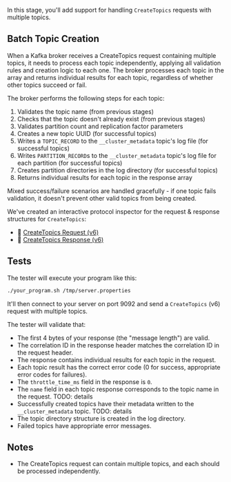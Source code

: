 In this stage, you'll add support for handling `CreateTopics` requests with multiple topics.

## Batch Topic Creation

When a Kafka broker receives a CreateTopics request containing multiple topics, it needs to process each topic independently, applying all validation rules and creation logic to each one. The broker processes each topic in the array and returns individual results for each topic, regardless of whether other topics succeed or fail.

The broker performs the following steps for each topic:
1. Validates the topic name (from previous stages)
2. Checks that the topic doesn't already exist (from previous stages)
3. Validates partition count and replication factor parameters
4. Creates a new topic UUID (for successful topics)
5. Writes a `TOPIC_RECORD` to the `__cluster_metadata` topic's log file (for successful topics)
6. Writes `PARTITION_RECORD`s to the `__cluster_metadata` topic's log file for each partition (for successful topics)
7. Creates partition directories in the log directory (for successful topics)
8. Returns individual results for each topic in the response array

Mixed success/failure scenarios are handled gracefully - if one topic fails validation, it doesn't prevent other valid topics from being created.

We've created an interactive protocol inspector for the request & response structures for `CreateTopics`:

- 🔎 [CreateTopics Request (v6)](https://binspec.org/kafka-createtopics-request-v6)
- 🔎 [CreateTopics Response (v6)](https://binspec.org/kafka-createtopics-response-v6)

## Tests

The tester will execute your program like this:

```bash
./your_program.sh /tmp/server.properties
```

It'll then connect to your server on port 9092 and send a `CreateTopics` (v6) request with multiple topics.

The tester will validate that:

- The first 4 bytes of your response (the "message length") are valid.
- The correlation ID in the response header matches the correlation ID in the request header.
- The response contains individual results for each topic in the request.
- Each topic result has the correct error code (0 for success, appropriate error codes for failures).
- The `throttle_time_ms` field in the response is `0`.
- The `name` field in each topic response corresponds to the topic name in the request.
TODO: details
- Successfully created topics have their metadata written to the `__cluster_metadata` topic.
TODO: details
- The topic directory structure is created in the log directory.
- Failed topics have appropriate error messages.

## Notes

- The CreateTopics request can contain multiple topics, and each should be processed independently.